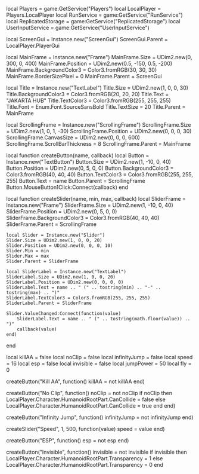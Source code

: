 
local Players = game:GetService("Players")
local LocalPlayer = Players.LocalPlayer
local RunService = game:GetService("RunService")
local ReplicatedStorage = game:GetService("ReplicatedStorage")
local UserInputService = game:GetService("UserInputService")

local ScreenGui = Instance.new("ScreenGui")
ScreenGui.Parent = LocalPlayer.PlayerGui

local MainFrame = Instance.new("Frame")
MainFrame.Size = UDim2.new(0, 300, 0, 400)
MainFrame.Position = UDim2.new(0.5, -150, 0.5, -200)
MainFrame.BackgroundColor3 = Color3.fromRGB(30, 30, 30)
MainFrame.BorderSizePixel = 0
MainFrame.Parent = ScreenGui

local Title = Instance.new("TextLabel")
Title.Size = UDim2.new(1, 0, 0, 30)
Title.BackgroundColor3 = Color3.fromRGB(20, 20, 20)
Title.Text = "JAKARTA HUB"
Title.TextColor3 = Color3.fromRGB(255, 255, 255)
Title.Font = Enum.Font.SourceSansBold
Title.TextSize = 20
Title.Parent = MainFrame

local ScrollingFrame = Instance.new("ScrollingFrame")
ScrollingFrame.Size = UDim2.new(1, 0, 1, -30)
ScrollingFrame.Position = UDim2.new(0, 0, 0, 30)
ScrollingFrame.CanvasSize = UDim2.new(0, 0, 0, 600)
ScrollingFrame.ScrollBarThickness = 8
ScrollingFrame.Parent = MainFrame

local function createButton(name, callback)
    local Button = Instance.new("TextButton")
    Button.Size = UDim2.new(1, -10, 0, 40)
    Button.Position = UDim2.new(0, 5, 0, 0)
    Button.BackgroundColor3 = Color3.fromRGB(40, 40, 40)
    Button.TextColor3 = Color3.fromRGB(255, 255, 255)
    Button.Text = name
    Button.Parent = ScrollingFrame
    Button.MouseButton1Click:Connect(callback)
end

local function createSlider(name, min, max, callback)
    local SliderFrame = Instance.new("Frame")
    SliderFrame.Size = UDim2.new(1, -10, 0, 40)
    SliderFrame.Position = UDim2.new(0, 5, 0, 0)
    SliderFrame.BackgroundColor3 = Color3.fromRGB(40, 40, 40)
    SliderFrame.Parent = ScrollingFrame

    local Slider = Instance.new("Slider")
    Slider.Size = UDim2.new(1, 0, 0, 20)
    Slider.Position = UDim2.new(0, 0, 0, 10)
    Slider.Min = min
    Slider.Max = max
    Slider.Parent = SliderFrame

    local SliderLabel = Instance.new("TextLabel")
    SliderLabel.Size = UDim2.new(1, 0, 0, 20)
    SliderLabel.Position = UDim2.new(0, 0, 0, 0)
    SliderLabel.Text = name .. " (" .. tostring(min) .. "-" .. tostring(max) .. ")"
    SliderLabel.TextColor3 = Color3.fromRGB(255, 255, 255)
    SliderLabel.Parent = SliderFrame

    Slider.ValueChanged:Connect(function(value)
        SliderLabel.Text = name .. " (" .. tostring(math.floor(value)) .. ")"
        callback(value)
    end)
end

local killAA = false
local noClip = false
local infinityJump = false
local speed = 16
local esp = false
local invisible = false
local jumpPower = 50
local fly = 0

createButton("Kill AA", function()
    killAA = not killAA
end)

createButton("No Clip", function()
    noClip = not noClip
    if noClip then
        LocalPlayer.Character.HumanoidRootPart.CanCollide = false
    else
        LocalPlayer.Character.HumanoidRootPart.CanCollide = true
    end
end)

createButton("Infinity Jump", function()
    infinityJump = not infinityJump
end)

createSlider("Speed", 1, 500, function(value)
    speed = value
end)

createButton("ESP", function()
    esp = not esp
end)

createButton("Invisible", function()
    invisible = not invisible
    if invisible then
        LocalPlayer.Character.HumanoidRootPart.Transparency = 1
    else
        LocalPlayer.Character.HumanoidRootPart.Transparency = 0
    end
```